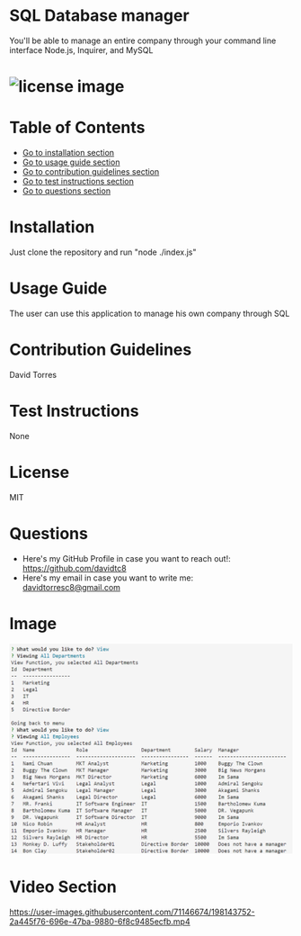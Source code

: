 # SQL Database manager
You'll be able to manage an entire company through your command line interface Node.js, Inquirer, and MySQL

# ![license image](https://img.shields.io/badge/license-MIT-brightgreen.svg)
# Table of Contents
- [Go to installation section](#-installation)
- [Go to usage guide section](#-usage-guide)
- [Go to contribution guidelines section](#-contribution-guidelines)
- [Go to test instructions section](#-test-instructions)
- [Go to questions section](#-questions)

# Installation
Just clone the repository and run "node ./index.js"
# Usage Guide
The user can use this application to manage his own company through SQL
# Contribution Guidelines
David Torres
# Test Instructions
None
# License
MIT
# Questions
- Here's my GitHub Profile in case you want to reach out!: https://github.com/davidtc8
- Here's my email in case you want to write me: davidtorresc8@gmail.com

# Image
![This is an image](./assets/images/image.png)

# Video Section
https://user-images.githubusercontent.com/71146674/198143752-2a445f76-696e-47ba-9880-6f8c9485ecfb.mp4

